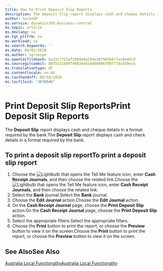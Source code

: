 ```yaml
---
title: How to Print Deposit Slip Reports
description: The Deposit Slip report displays cash and cheque details in a format required by the bank.
author: SorenGP
ms.service: dynamics365-business-central
ms.topic: article
ms.devlang: na
ms.tgt_pltfrm: na
ms.workload: na
ms.search.keywords: ''
ms.date: 04/01/2020
ms.author: sgroespe
ms.openlocfilehash: 6a22c7721af206dd4a294a38f9d5b8c7ac8eddcd
ms.sourcegitcommit: 007b331b6974983ee614db0406f00777da359ecb
ms.translationtype: HT
ms.contentlocale: en-AU
ms.lasthandoff: 08/10/2020
ms.locfileid: "3676546"
---
```

# <a name="print-deposit-slip-reports"></a><span data-ttu-id="6fd77-103">Print Deposit Slip Reports</span><span class="sxs-lookup"><span data-stu-id="6fd77-103">Print Deposit Slip Reports</span></span>
<span data-ttu-id="6fd77-104">The **Deposit Slip** report displays cash and cheque details in a format required by the bank.</span><span class="sxs-lookup"><span data-stu-id="6fd77-104">The **Deposit Slip** report displays cash and check details in a format required by the bank.</span></span>  

## <a name="to-print-a-deposit-slip-report"></a><span data-ttu-id="6fd77-105">To print a deposit slip report</span><span class="sxs-lookup"><span data-stu-id="6fd77-105">To print a deposit slip report</span></span>  

1.  <span data-ttu-id="6fd77-106">Choose the ![Lightbulb that opens the Tell Me feature](../../media/ui-search/search_small.png "Tell me what you want to do") icon, enter **Cash Receipt Journals**, and then choose the related link.</span><span class="sxs-lookup"><span data-stu-id="6fd77-106">Choose the ![Lightbulb that opens the Tell Me feature](../../media/ui-search/search_small.png "Tell me what you want to do") icon, enter **Cash Receipt Journals**, and then choose the related link.</span></span>  
2.  <span data-ttu-id="6fd77-107">Select the **Bank** journal.</span><span class="sxs-lookup"><span data-stu-id="6fd77-107">Select the **Bank** journal.</span></span>  
3.  <span data-ttu-id="6fd77-108">Choose the **Edit Journal** action.</span><span class="sxs-lookup"><span data-stu-id="6fd77-108">Choose the **Edit Journal** action.</span></span>  
4.  <span data-ttu-id="6fd77-109">On the **Cash Receipt Journal** page, choose the **Print Deposit Slip** action.</span><span class="sxs-lookup"><span data-stu-id="6fd77-109">On the **Cash Receipt Journal** page, choose the **Print Deposit Slip** action.</span></span>  
5.  <span data-ttu-id="6fd77-110">Select the appropriate filters.</span><span class="sxs-lookup"><span data-stu-id="6fd77-110">Select the appropriate filters.</span></span>  
6.  <span data-ttu-id="6fd77-111">Choose the **Print** button to print the report, or choose the **Preview** button to view it on the screen.</span><span class="sxs-lookup"><span data-stu-id="6fd77-111">Choose the **Print** button to print the report, or choose the **Preview** button to view it on the screen.</span></span>  

## <a name="see-also"></a><span data-ttu-id="6fd77-112">See Also</span><span class="sxs-lookup"><span data-stu-id="6fd77-112">See Also</span></span>  
 [<span data-ttu-id="6fd77-113">Australia Local Functionality</span><span class="sxs-lookup"><span data-stu-id="6fd77-113">Australia Local Functionality</span></span>](australia-local-functionality.md)

